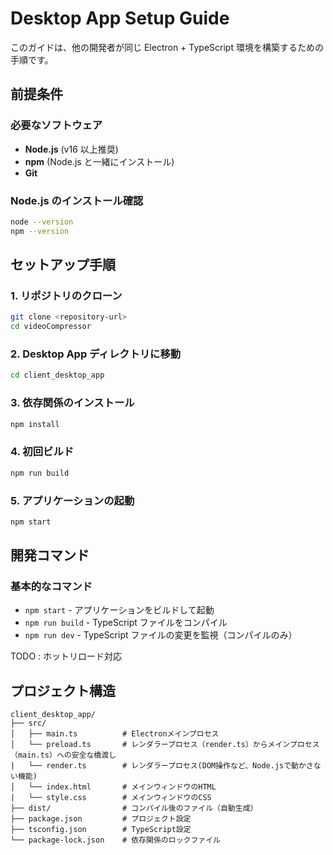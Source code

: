 # Desktop App Setup Guide

このガイドは、他の開発者が同じ Electron + TypeScript 環境を構築するための手順です。

## 前提条件

### 必要なソフトウェア

- **Node.js** (v16 以上推奨)
- **npm** (Node.js と一緒にインストール)
- **Git**

### Node.js のインストール確認

```bash
node --version
npm --version
```

## セットアップ手順

### 1. リポジトリのクローン

```bash
git clone <repository-url>
cd videoCompressor
```

### 2. Desktop App ディレクトリに移動

```bash
cd client_desktop_app
```

### 3. 依存関係のインストール

```bash
npm install
```

### 4. 初回ビルド

```bash
npm run build
```

### 5. アプリケーションの起動

```bash
npm start
```

## 開発コマンド

### 基本的なコマンド

- `npm start` - アプリケーションをビルドして起動
- `npm run build` - TypeScript ファイルをコンパイル
- `npm run dev` - TypeScript ファイルの変更を監視（コンパイルのみ）

TODO : ホットリロード対応

## プロジェクト構造

```
client_desktop_app/
├── src/
│   ├── main.ts          # Electronメインプロセス
│   └── preload.ts       # レンダラープロセス（render.ts）からメインプロセス（main.ts）への安全な橋渡し
|   └── render.ts        # レンダラープロセス(DOM操作など、Node.jsで動かさない機能)
│   └── index.html       # メインウィンドウのHTML
|   └── style.css        # メインウィンドウのCSS
├── dist/                # コンパイル後のファイル（自動生成）
├── package.json         # プロジェクト設定
├── tsconfig.json        # TypeScript設定
└── package-lock.json    # 依存関係のロックファイル
```
